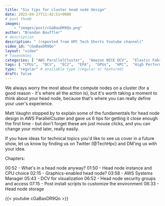 ```yaml
---
title: "Six tips for cluster head node design"
date: 2023-04-27T11:42:51+0000
# post thumb
images:
    - "images/post/cGaBaxDR9Qo.png"
author: "Brendan Bouffler"
# description
description: " (reposted from HPC Tech Shorts Youtube channel)"
video_id: "cGaBaxDR9Qo"
layout: "video"
# Taxonomies
categories: [ "AWS ParallelCluster",  "Amazon NICE DCV",  "Elastic Fabric Adapter",  "Life Sciences", ]
tags: [ "CPUs",  "DCV",  "EC2",  "EFA",  "GPUs",  "HPC",  "High Performance Computing",  "Lustre",  "MPI",  "ParallelCluster",  "Schedulers",  "Storage",  "autoscaling",  "bioinformatics",  "cloud computing",  "design",  "elastic",  "elastic fabric adapter",  "head node",  "headnode",  "infiniband",  "scientific computing",  "technical computing",  "tightly-coupled",  "virtualization",  "vizualization",  "techshorts", ]
type: "regular" # available type (regular or featured)
draft: false
---
```


We always worry the most about the compute nodes on a cluster (for a good reason - it's where all the action is), but it's worth taking a moment to think about your head node, because that's where you can really define your user's experience.

Matt Vaughn stopped by to explain some of the fundamentals for head node design in AWS ParallelCluster and gave us 6 tips for getting it close enough the first time - but don't forget these are just mouse clicks, and you can change your mind later, really easily.

If you have ideas for technical topics you'd like to see us cover in a future show, let us know by finding us on Twitter (@TechHpc) and DM'ing us with your idea.

Chapters:

00:52 - What's in a head node anyway?
01:50 - Head node instance and CPU choice
02:15 - Graphics-enabled head node?
03:58 - AWS Systems Manager
05:43 - DCV for visualization
06:52 - Head node security groups and access
07:15 - Post install scripts to customize the environment
08:33 - Head node storage

{{< youtube cGaBaxDR9Qo >}}
